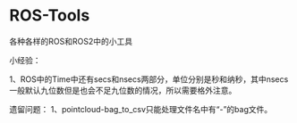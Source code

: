 # ROS-Tools

各种各样的ROS和ROS2中的小工具


小经验：

1、ROS中的Time中还有secs和nsecs两部分，单位分别是秒和纳秒，其中nsecs一般默认九位数但是也会不足九位数的情况，所以需要格外注意。

遗留问题：
1、pointcloud-bag_to_csv只能处理文件名中有“-”的bag文件。
